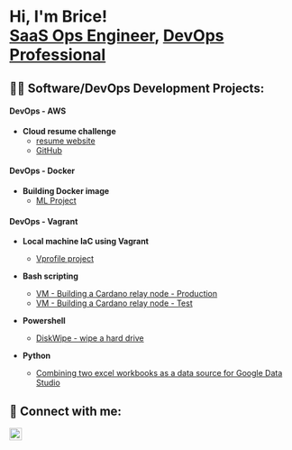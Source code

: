 <h1>Hi, I'm Brice! <br/><a href="https://github.com/deresolution20">SaaS Ops Engineer</a>, <a href="https://www.linkedin.com/in/briceneal/">DevOps Professional</a> </h1>

<h2>👨‍💻 Software/DevOps Development Projects:</h2>

<h4>DevOps - AWS </h4>

- <b>Cloud resume challenge</b>
  - [resume website](http://resume.deresolution22.com/)
  - [GitHub](https://github.com/deresolution20/Cloud-resume-challenge)
 
<h4>DevOps - Docker</h4>

- <b>Building Docker image</b>
  - [ML Project](https://github.com/deresolution20/ML_basic_Docker_image/tree/main)

<h4>DevOps - Vagrant</h4>

- <b>Local machine IaC using Vagrant</b>
  - [Vprofile project](https://github.com/deresolution20/vprofile-project/tree/automated)


- <b>Bash scripting</b>
  - [VM - Building a Cardano relay node - Production](https://github.com/deresolution20/Cardano-Mainnet-Relay-Node)
  - [VM - Building a Cardano relay node - Test](https://github.com/deresolution20/Cardano-TestNet-Relay-node)
- <b>Powershell</b>
  - [DiskWipe - wipe a hard drive](https://github.com/deresolution20/DiskWipe.Powershell)
- <b>Python</b>
  - [Combining two excel workbooks as a data source for Google Data Studio](https://github.com/deresolution20/Google-Colab-combine-two-excel-wbks)


<h2> 🤳 Connect with me:</h2>

[<img align="left" alt="BriceNeal | LinkedIn" width="22px" src="https://cdn.jsdelivr.net/npm/simple-icons@v3/icons/linkedin.svg" />][linkedin]

[linkedin]: https://linkedin.com/in/briceneal

<!--

Here are some ideas to get you started:

- 🔭 I’m currently working on ...
- 🌱 I’m currently learning ...
- 👯 I’m looking to collaborate on ...
- 🤔 I’m looking for help with ...
- 💬 Ask me about ...
- 📫 How to reach me: ...
- 😄 Pronouns: ...
- ⚡ Fun fact: ...
-->
